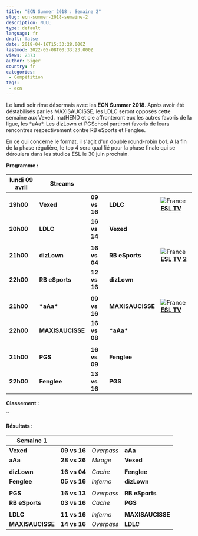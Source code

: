 ```yaml
---
title: "ECN Summer 2018 : Semaine 2"
slug: ecn-summer-2018-semaine-2
description: NULL
type: default
language: fr
draft: false
date: 2018-04-16T15:33:28.000Z
lastmod: 2022-05-08T00:33:23.000Z
views: 2373
author: Siger
country: fr
categories:
 - Compétition
tags:
 - ecn
---
```

Le lundi soir rime désormais avec les **ECN Summer 2018**. Après avoir été déstabilisés par les MAXISAUCISSE, les LDLC seront opposés cette semaine aux Vexed. matHEND et cie affronteront eux les autres favoris de la ligue, les \*aAa\*. Les dizLown et PGSchool partiront favoris de leurs rencontres respectivement contre RB eSports et Fenglee.  
  
En ce qui concerne le format, il s'agit d'un double round-robin bo1\. A la fin de la phase régulière, le top 4 sera qualifié pour la phase finale qui se déroulera dans les studios ESL le 30 juin prochain.

**Programme :**

| **lundi 09 avril** | **Streams**      |              |                  |                                                                                            |
| ------------------ | ---------------- | ------------ | ---------------- | ------------------------------------------------------------------------------------------ |
| **19h00**          | **Vexed**⁠       | **09 vs 16** | **LDLC**         | ![France](/images/countries/fr.svg)⁠[**ESL TV** ](https://www.twitch.tv/esl%5Fcsgo%5Ffr)   |
| **20h00**          | **LDLC**⁠        | **16 vs 14** | **Vexed**        |                                                                                            |
| |                  |                  |              |                  |                                                                                            |
| **21h00**          | **dizLown**      | **16 vs 04** | **RB eSports**   | ![France](/images/countries/fr.svg)⁠[**ESL TV 2**](https://www.twitch.tv/esl%5Fcsgo%5Ffr2) |
| **22h00**          | **RB eSports**   | **12 vs 16** | **dizLown**      |                                                                                            |
| |                  |                  |              |                  |                                                                                            |
| **21h00**          | **\*aAa\***      | **09 vs 16** | **MAXISAUCISSE** | ![France](/images/countries/fr.svg)⁠[**ESL TV** ](https://www.twitch.tv/esl%5Fcsgo%5Ffr)   |
| **22h00**          | **MAXISAUCISSE** | **16 vs 08** | **\*aAa\***      |                                                                                            |
| |                  |                  |              |                  |                                                                                            |
| **21h00**          | **PGS**          | **16 vs 09** | **Fenglee**      |                                                                                            |
| **22h00**          | **Fenglee**      | **13 vs 16** | **PGS**          |                                                                                            |

  
**Classement :**

``

 **Résultats :**

| **Semaine 1**    |                  |            |                  |
| ---------------- | ---------------- | ---------- | ---------------- |
| **Vexed**⁠       | **09 vs 16**     | _Overpass_ | **aAa**          |
| **aAa**⁠         | **28 vs 26**     | _Mirage_   | **Vexed**        |
| |                |                  |            |                  |
| **dizLown**      | **16 vs 04**     | _Cache_    | **Fenglee**      |
| **Fenglee**      | **05 vs 16**     | _Inferno_  | **dizLown**      |
| |                |                  |            |                  |
| **PGS**          | **16 vs 13**     | _Overpass_ | **RB eSports**   |
| **RB eSports**   | **03 vs 16**     | _Cache_    | **PGS**          |
| |                |                  |            |                  |
| **LDLC**         | **11** **vs 16** | _Inferno_  | **MAXISAUCISSE** |
| **MAXISAUCISSE** | **14 vs 16**     | _Overpass_ | **LDLC**         |
